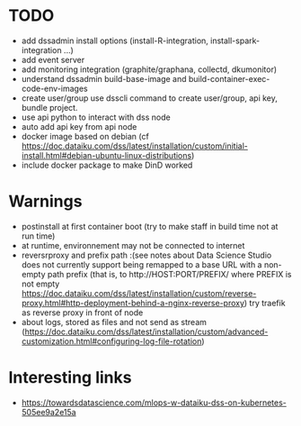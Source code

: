 # TODO
* add dssadmin install options (install-R-integration, install-spark-integration ...)
* add event server
* add monitoring integration (graphite/graphana, collectd, dkumonitor)
* understand dssadmin build-base-image and build-container-exec-code-env-images 
* create user/group use dsscli command to create user/group, api key, bundle project.
* use api python to interact with dss node
* auto add api key from api node
* docker image based on debian (cf https://doc.dataiku.com/dss/latest/installation/custom/initial-install.html#debian-ubuntu-linux-distributions)
* include docker package to make DinD  worked
# Warnings
* postinstall at first container boot (try to make staff in build time not at run time)
* at runtime, environnement may not be connected to internet 
* reversrproxy and prefix path :(see notes about Data Science Studio does not currently support being remapped to a base URL with a non-empty path prefix (that is, to http://HOST:PORT/PREFIX/ where PREFIX is not empty  https://doc.dataiku.com/dss/latest/installation/custom/reverse-proxy.html#http-deployment-behind-a-nginx-reverse-proxy)   try traefik as reverse proxy in front of node 
* about logs, stored as files and not send as stream (https://doc.dataiku.com/dss/latest/installation/custom/advanced-customization.html#configuring-log-file-rotation)

# Interesting links
* https://towardsdatascience.com/mlops-w-dataiku-dss-on-kubernetes-505ee9a2e15a
